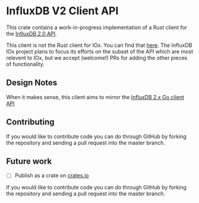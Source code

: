 # InfluxDB V2 Client API

This crate contains a work-in-progress implementation of a Rust client for the [InfluxDB 2.0 API](https://docs.influxdata.com/influxdb/v2.0/reference/api/).

This client is not the Rust client for IOx. You can find that [here](../influxdb_iox_client).
The InfluxDB IOx project plans to focus its efforts on the subset of the API which are most relevent to IOx, but we accept (welcome!) PRs for adding the other pieces of functionality.


## Design Notes

When it makes sense, this client aims to mirror the [InfluxDB 2.x Go client API](https://github.com/influxdata/influxdb-client-go)

## Contributing

If you would like to contribute code you can do through GitHub by forking the repository and sending a pull request into the master branch.


## Future work

- [ ] Publish as a crate on [crates.io](http://crates.io)

If you would like to contribute code you can do through GitHub by forking the repository and sending a pull request into the master branch.
